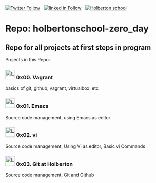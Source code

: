  [![Twitter Follow](https://img.shields.io/twitter/follow/jepez90?label=Follow%20me&style=social)](https://twitter.com/Jepez90) &nbsp; [![linked in Follow](https://img.shields.io/badge/LinkedIn-Follow-blue)](https://www.linkedin.com/in/jerson-p%C3%A9rez-010059a4/) &nbsp; [![Holberton school](https://img.shields.io/badge/Holberton_School-red)](https://twitter.com/HolbertonCOL)

# Repo: holbertonschool-zero_day

## Repo for all projects at first steps in program

Projects in this Repo:

### <img src="https://i.imgur.com/q4mVetF.png" alt="Logo C" height="30"> 0x00. Vagrant

basics of git, github, vagrant, virtualbox. etc

### <img src="https://i.imgur.com/q4mVetF.png" alt="Logo C" height="30"> 0x01. Emacs

Source code management, using Emacs as editor

### <img src="https://i.imgur.com/q4mVetF.png" alt="Logo C" height="30"> 0x02. vi

Source code management, Using Vi as editor, Basic vi Commands

### <img src="https://i.imgur.com/q4mVetF.png" alt="Logo C" height="30"> 0x03. Git at Holberton

Source code management, Git and Github


